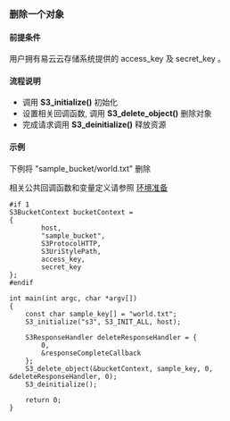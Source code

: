 ### 删除一个对象

#### 前提条件

用户拥有易云云存储系统提供的 access_key 及 secret_key 。

#### 流程说明

* 调用 **S3_initialize()** 初始化
* 设置相关回调函数, 调用 **S3_delete_object()** 删除对象
* 完成请求调用 **S3_deinitialize()** 释放资源

#### 示例

下例将 "sample_bucket/world.txt" 删除

相关公共回调函数和变量定义请参照 [环境准备](../prepare.md)
```
#if 1
S3BucketContext bucketContext =
{
        host,
        "sample_bucket",
        S3ProtocolHTTP,
        S3UriStylePath,
        access_key,
        secret_key
};
#endif

int main(int argc, char *argv[])
{
    const char sample_key[] = "world.txt";
    S3_initialize("s3", S3_INIT_ALL, host);

    S3ResponseHandler deleteResponseHandler = {
        0,
        &responseCompleteCallback
    };
    S3_delete_object(&bucketContext, sample_key, 0, &deleteResponseHandler, 0);    
    S3_deinitialize();
    
    return 0;
}
```

